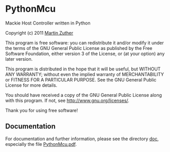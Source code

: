 PythonMcu
=========

Mackie Host Controller written in Python

Copyright (c) 2011 [Martin Zuther][1]

This program is free software: you can redistribute it and/or modify
it under the terms of the GNU General Public License as published by
the Free Software Foundation, either version 3 of the License, or
(at your option) any later version.

This program is distributed in the hope that it will be useful,
but WITHOUT ANY WARRANTY; without even the implied warranty of
MERCHANTABILITY or FITNESS FOR A PARTICULAR PURPOSE.  See the
GNU General Public License for more details.

You should have received a copy of the GNU General Public License
along with this program.  If not, see <http://www.gnu.org/licenses/>.

Thank you for using free software!

Documentation
-------------

For documentation and further information, please see the directory
[doc][2], especially the file [PythonMcu.pdf][3].


[1]: http://www.mzuther.de/
[2]: https://github.com/mzuther/PythonMcu/tree/master/doc/
[3]: https://github.com/mzuther/PythonMcu/raw/master/doc/PythonMcu.pdf
